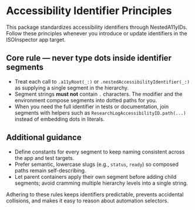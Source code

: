 # Accessibility Identifier Principles

This package standardizes accessibility identifiers through NestedA11yIDs.
Follow these principles whenever you introduce or update identifiers in the
ISOInspector app target.

## Core rule — never type dots inside identifier segments
- Treat each call to `.a11yRoot(_:)` or `.nestedAccessibilityIdentifier(_:)` as
  supplying a single segment in the hierarchy.
- Segment strings **must not** contain `.` characters. The modifier and the
  environment compose segments into dotted paths for you.
- When you need the full identifier in tests or documentation, join segments
  with helpers such as `ResearchLogAccessibilityID.path(...)` instead of
  embedding dots in literals.

## Additional guidance
- Define constants for every segment to keep naming consistent across the app
  and test targets.
- Prefer semantic, lowercase slugs (e.g., `status`, `ready`) so composed paths
  remain self-describing.
- Let parent containers apply their own segment before adding child segments;
  avoid cramming multiple hierarchy levels into a single string.

Adhering to these rules keeps identifiers predictable, prevents accidental
collisions, and makes it easy to reason about automation selectors.
